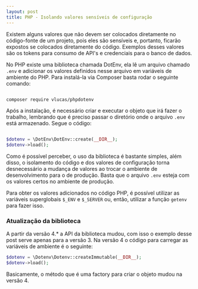 ```yaml
---
layout: post
title: PHP - Isolando valores sensíveis de configuração
---
```


Existem alguns valores que não devem ser colocados diretamente no código-fonte de um projeto, pois eles são sensíveis e, portanto, ficarão expostos se colocados diretamente do código. Exemplos desses valores são os tokens para consumo de API's e credenciais para o banco de dados.

No PHP existe uma biblioteca chamada DotEnv, ela lê um arquivo chamado `.env` e adicionar os valores definidos nesse arquivo em variáveis de ambiente do PHP. Para instalá-la via Composer basta rodar o seguinte comando:

```bash

composer require vlucas/phpdotenv

```

Após a instalação, é necessário criar e executar o objeto que irá fazer o trabalho, lembrando que é preciso passar o diretório onde o arquivo `.env` está armazenado. Segue o código:

```php

$dotenv = \DotEnv\DotEnv::create(__DIR__);
$dotenv->load();

```

Como é possível perceber, o uso da biblioteca é bastante simples, além disso, o isolamento do código e dos valores de configuração torna desnecessário a mudança de valores ao trocar o ambiente de desenvolvimento para o de produção. Basta que o arquivo `.env` esteja com os valores certos no ambiente de produção.

Para obter os valores adicionados no código PHP, é possível utilizar as variáveis superglobais `$_ENV` e `$_SERVER` ou, então, utilizar a função `getenv` para fazer isso.

### Atualização da biblioteca

A partir da versão 4.* a API da biblioteca mudou, com isso o exemplo desse post serve apenas para a versão 3. Na versão 4 o código para carregar as variáveis de ambiente é o seguinte:

```php
$dotenv = \Dotenv\Dotenv::createImmutable(__DIR__);
$dotenv->load();
```
Basicamente, o método que é uma factory para criar o objeto mudou na versão 4.